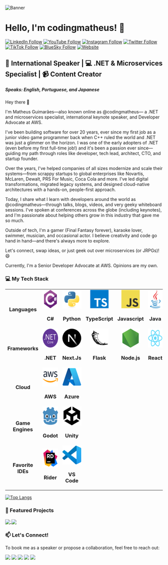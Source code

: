 ![Banner](https://media.licdn.com/dms/image/v2/D4E16AQFn0A7UHIKF5g/profile-displaybackgroundimage-shrink_350_1400/profile-displaybackgroundimage-shrink_350_1400/0/1723314445595?e=1749686400&v=beta&t=UeJULtWoeuo7YVScb5kMpIHgx3wNp2Jhn8Me3Sb04VU)
# Hello, I'm codingmatheus! 👋

[![LinkedIn Follow](https://img.shields.io/badge/<SUBJECT>-6k+-<COLOR>.svg?color=15307B&label=LinkedIn&style=for-the-badge)](https://www.linkedin.com/in/codingmatheus/)
[![YouTube Follow](https://img.shields.io/badge/<SUBJECT>-2.5+-<COLOR>.svg?color=15307B&label=YouTube&style=for-the-badge)](https://www.youtube.com/codingmatheus/)
[![Instagram Follow](https://img.shields.io/badge/<SUBJECT>-600+-<COLOR>.svg?color=15307B&label=Instagram&style=for-the-badge)](https://www.instagram.com/codingmatheus/)
[![Twitter Follow](https://img.shields.io/badge/<SUBJECT>-700+-<COLOR>.svg?color=15307B&label=Twitter&style=for-the-badge)](https://twitter.com/codingmatheus)
[![TikTok Follow](https://img.shields.io/badge/<SUBJECT>-250+-<COLOR>.svg?color=15307B&label=TikTok&style=for-the-badge)](https://www.tiktok.com/@codingmatheus/)
[![BlueSky Follow](https://img.shields.io/badge/<SUBJECT>-Follow-<COLOR>.svg?color=15307B&label=Follow&style=for-the-badge)](https://bluesky.com/codingmatheus)
[![Website](https://img.shields.io/badge/Website-Visit-2bbc8a.svg?style=for-the-badge)](https://codingmatheus.github.io)

## 🎤 International Speaker | 💻 .NET & Microservices Specialist | 📹 Content Creator
##### Speaks: English, Portuguese, and Japanese

Hey there 👋 

I'm Matheus Guimarães—also known online as @codingmatheus— a .NET and microservices specialist, international keynote speaker, and Developer Advocate at AWS.

I've been building software for over 20 years, ever since my first job as a junior video game programmer back when C++ ruled the world and .NET was just a glimmer on the horizon. I was one of the early adopters of .NET (even before my first full-time job!) and it's been a passion ever since—guiding my path through roles like developer, tech lead, architect, CTO, and startup founder.

Over the years, I've helped companies of all sizes modernize and scale their systems—from scrappy startups to global enterprises like Novartis, McLaren, Dewalt, PRS For Music, Coca Cola and more. I've led digital transformations, migrated legacy systems, and designed cloud-native architectures with a hands-on, people-first approach.

Today, I share what I learn with developers around the world as @codingmatheus—through talks, blogs, videos, and very geeky whiteboard sessions. I've spoken at conferences across the globe (including keynotes), and I'm passionate about helping others grow in this industry that gave me so much.

Outside of tech, I'm a gamer (Final Fantasy forever), karaoke lover, swimmer, musician, and occasional actor. I believe creativity and code go hand in hand—and there's always more to explore.

Let's connect, swap ideas, or just geek out over microservices (or JRPGs)! 😄

Currently, I'm a Senior Developer Advocate at AWS. Opinions are my own.

### 💻 My Tech Stack

<table>
<tr>
  <td align="center">
    <h3 align="center">Languages</h3>
  </td>
  <td align="center">
    <img src="https://github.com/devicons/devicon/blob/master/icons/csharp/csharp-original.svg" width=60 height=60 align="center">
    <h3 align="center">C#</h3>
  </td>
  <td align="center">
    <img src="https://github.com/devicons/devicon/blob/master/icons/python/python-original.svg" width=60 height=60 align="center">
    <h3 align="center">Python</h3>
  </td>
   <td align="center">
    <img src="https://github.com/devicons/devicon/blob/master/icons/typescript/typescript-plain.svg" width=60 height=60 align="center">
    <h3 align="center">TypeScript</h3>
  </td>
   <td align="center">
    <img src="https://github.com/devicons/devicon/blob/master/icons/javascript/javascript-original.svg" width=60 height=60 align="center">
    <h3 align="center">Javascript</h3>
  </td>
  <td align="center">
    <img src="https://github.com/devicons/devicon/blob/master/icons/java/java-original.svg" width=60 height=60 align="center">
    <h3 align="center">Java</h3>
  </td>
</tr>

<tr>
  <td align="center">
    <h3 align="center">Frameworks</h3>
  </td>
   <td align="center">
    <img src="https://github.com/devicons/devicon/blob/master/icons/dotnetcore/dotnetcore-original.svg" width=60 height=60 align="center">
    <h3 align="center">.NET</h3>
  </td>
   <td align="center">
    <img src="https://github.com/devicons/devicon/blob/master/icons/nextjs/nextjs-original.svg" width=60 height=60 align="center">
    <h3 align="center">Next.Js</h3>
  </td>
  <td align="center">
    <img src="https://github.com/devicons/devicon/blob/master/icons/flask/flask-original.svg" width=60 height=60 align="center">
    <h3 align="center">Flask</h3>
  </td>
 <td align="center">
    <img src="https://github.com/devicons/devicon/blob/master/icons/nodejs/nodejs-original.svg" width=60 height=60 align="center">
    <h3 align="center">Node.js</h3>
  </td>
  <td align="center">
    <img src="https://github.com/devicons/devicon/blob/master/icons/react/react-original.svg" width=60 height=60 align="center">
    <h3 align="center">React</h3>
  </td>
</tr>
<tr>
  <td align="center">
    <h3 align="center">Cloud</h3>
  </td>
    <td align="center">
    <img src="https://github.com/devicons/devicon/blob/master/icons/amazonwebservices/amazonwebservices-original-wordmark.svg" width=60 height=60 align="center">
    <h3 align="center">AWS</h3>
  </td>
   <td align="center">
    <img src="https://github.com/devicons/devicon/blob/master/icons/azure/azure-original.svg" width=60 height=60 align="center">
    <h3 align="center">Azure</h3>
  </td>
</tr>
<tr>
  <td align="center">
    <h3 align="center">Game Engines</h3>
  </td>
    <td align="center">
    <img src="https://github.com/devicons/devicon/blob/master/icons/godot/godot-original.svg" width=60 height=60 align="center">
    <h3 align="center">Godot</h3>
  </td>
   <td align="center">
    <img src="https://github.com/devicons/devicon/blob/master/icons/unity/unity-plain.svg" width=60 height=60 align="center">
    <h3 align="center">Unity</h3>
  </td>
</tr>
<tr>
  <td align="center">
    <h3 align="center">Favorite IDEs</h3>
  </td>
    <td align="center">
    <img src="https://github.com/devicons/devicon/blob/master/icons/rider/rider-original.svg" width=60 height=60 align="center">
    <h3 align="center">Rider</h3>
  </td>
   <td align="center">
    <img src="https://github.com/devicons/devicon/blob/master/icons/vscode/vscode-original.svg" width=60 height=60 align="center">
    <h3 align="center">VS Code</h3>
  </td>
</tr>
</table>

[![Top Langs](https://github-readme-stats.vercel.app/api/top-langs/?username=codingmatheus&layout=compact)](https://github.com/codingmatheus/github-readme-stats) 

### 🌟 Featured Projects

<a href="https://github.com/codingmatheus/valkey-latency-demo">
  <img align="center" src="https://github-readme-stats.vercel.app/api/pin/?username=codingmatheus&repo=valkey-latency-demo&theme=radical" />
</a>
<a href="https://github.com/codingmatheus/cm-genai-tutorials">
  <img align="center" src="https://github-readme-stats.vercel.app/api/pin/?username=codingmatheus&repo=cm-genai-tutorials&theme=radical" />
</a>

### 📫 Let's Connect!

<p>To book me as a speaker or propose a collaboration, feel free to reach out:</p>

<a href="https://linkedin.com/in/codingmatheus"><img src="https://img.shields.io/badge/linkedin-%230077B5.svg?&style=for-the-badge&logo=linkedin&logoColor=white"></a> 
<a href="https://twitter.com/codingmatheus"><img src="https://img.shields.io/badge/twitter-%231DA1F2.svg?&style=for-the-badge&logo=twitter&logoColor=white"></a> 
<a href="https://instagram.com/codingmatheus"><img src="https://img.shields.io/badge/instagram-%23C13584.svg?&style=for-the-badge&logo=instagramr&logoColor=white"></a>
<a href="https://bsky.app/profile/codingmatheus.bsky.social"><img src="https://img.shields.io/badge/Bluesky-231DA1F2?style=for-the-badge"></a>
<a href="https://codingmatheus.github.io"><img src="https://img.shields.io/badge/Website-FDD506?style=for-the-badge"></a>

